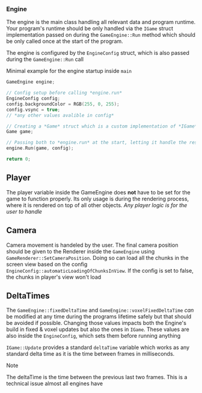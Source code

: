 ### Engine

The engine is the main class handling all relevant data and program runtime.
Your program's runtime should be only handled via the `IGame` struct implementation passed on during the `GameEngine::Run` method which should be only called once at the start of the program.

The engine is configured by the `EngineConfig` struct, which is also passed during the `GameEngine::Run` call

Minimal example for the engine startup inside `main` 

```cpp
GameEngine engine;

// Config setup before calling *engine.run*
EngineConfig config;
config.backgroundColor = RGB(255, 0, 255);
config.vsync = true;
// *any other values avalible in config*

// Creating a *Game* struct which is a custom implementation of *IGame*
Game game;

// Passing both to *engine.run* at the start, letting it handle the rest of the runtime
engine.Run(game, config);

return 0;
```

## Player

The player variable inside the GameEngine does **not** have to be set for the game to function properly. Its only usage is during the rendering process, where it is rendered on top of all other objects. *Any player logic is for the user to handle*

## Camera

Camera movement is handeled by the user. The final camera position should be given to the Renderer inside the `GameEngine` using `GameRenderer::SetCameraPosition`. Doing so can load all the chunks in the screen view based on the config `EngineConfig::automaticLoadingOfChunksInView`. If the config is set to false, the chunks in player's view won't load

## DeltaTimes

The `GameEngine::fixedDeltaTime` and `GameEngine::voxelFixedDeltaTime` *can* be modified at any time during the programs lifetime safely but that should be avoided if possible. Changing those values impacts both the Engine's build in fixed & voxel updates but also the ones in `IGame`. These values are also inside the `EngineConfig`, which sets them before running anything

`IGame::Update` provides a standard `deltaTime` variable which works as any standard delta time as it is the time between frames in milliseconds.

> [!NOTE]
> The deltaTime is the time between the previous last two frames. This is a technical issue almost all engines have
